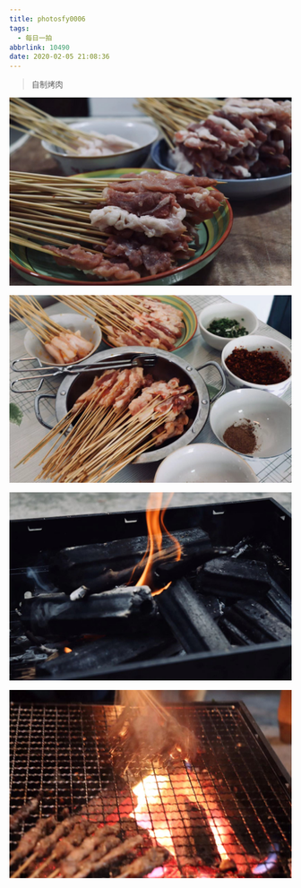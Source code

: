 ```yaml
---
title: photosfy0006
tags:
  - 每日一拍
abbrlink: 10490
date: 2020-02-05 21:08:36
---
```


> 自制烤肉

<!--more-->

![](../imagesphotosfy0006/WechatIMG8.jpeg)

![](../imagesphotosfy0006/WechatIMG9.jpeg)

![](../imagesphotosfy0006/WechatIMG10-0908179.jpeg)

![](../imagesphotosfy0006/WechatIMG11.jpeg)

